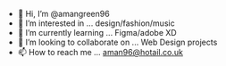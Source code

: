 - 👋 Hi, I’m @amangreen96
- 👀 I’m interested in ... design/fashion/music
- 🌱 I’m currently learning ... Figma/adobe XD
- 💞️ I’m looking to collaborate on ... Web Design projects
- 📫 How to reach me ... aman96@hotail.co.uk

<!---
amangreen96/amangreen96 is a ✨ special ✨ repository because its `README.md` (this file) appears on your GitHub profile.
You can click the Preview link to take a look at your changes.
--->
